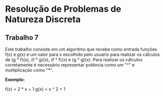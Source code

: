 <p align="center">

# Resolução de Problemas de Natureza Discreta

## Trabalho 7 

Este trabalho consiste em um algoritmo que recebe como entrada funções f(x) e g(x) e um valor para x escolhido pelo usuário para realizar os cálculos de (g ° f)(x), (f ° g)(x), (f ° f)(x) e (g ° g)(x). Para realizar os cálculos corretamente é necessário representar potência como um "^" e multiplicação como "*".

**Exemplo:** 

f(x) = 2 * x + 1
g(x) = x ^ 2 + 1

</p>